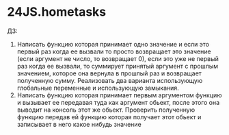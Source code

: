 # 24JS.hometasks
ДЗ:
1) Написать функцию которая принимает одно значение и если это первый раз когда ее вызвали то просто возвращает это значение (если аргумент не число, то возвращает 0), если это уже не первый раз когда ее вызвали, то суммирует принятый аргумент с прошлым значением, которое она вернула в прошлый раз и возвращает полученную сумму. Реализовать два варианта использующую глобальные переменные и использующую замыкания.
2) Написать функцию которая принимает первым аргументом функцию и вызывает ее передавая туда как аргумент обьект, после этого она выводит на консоль этот же обьект. Проверить полученную функцию передав ей функцию которая получает этот обьект и записывает в него какое нибудь значение
